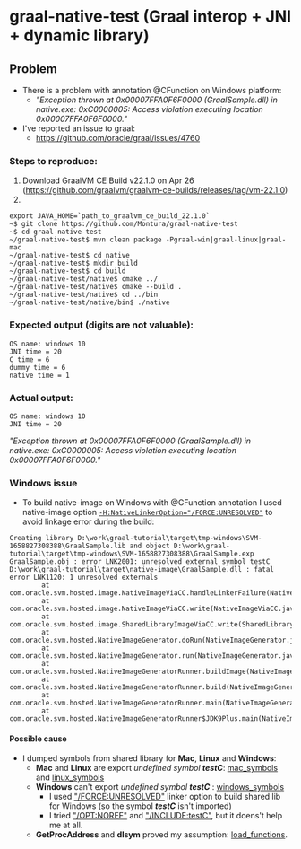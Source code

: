 # graal-native-test (Graal interop + JNI + dynamic library)

## Problem

* There is a problem with annotation @CFunction on Windows platform:
   * _"Exception thrown at 0x00007FFA0F6F0000 (GraalSample.dll) in native.exe: 0xC0000005: Access violation executing location 0x00007FFA0F6F0000."_
* I've reported an issue to graal:
   * https://github.com/oracle/graal/issues/4760


### Steps to reproduce:
1. Download GraalVM CE Build v22.1.0 on Apr 26 (https://github.com/graalvm/graalvm-ce-builds/releases/tag/vm-22.1.0)
2. 
```
export JAVA_HOME=`path_to_graalvm_ce_build_22.1.0`
~$ git clone https://github.com/Montura/graal-native-test
~$ cd graal-native-test
~/graal-native-test$ mvn clean package -Pgraal-win|graal-linux|graal-mac
~/graal-native-test$ cd native
~/graal-native-test$ mkdir build
~/graal-native-test$ cd build
~/graal-native-test/native$ cmake ../
~/graal-native-test/native$ cmake --build .
~/graal-native-test/native$ cd ../bin
~/graal-native-test/native/bin$ ./native
```

### Expected output (digits are not valuable):
```
OS name: windows 10
JNI time = 20
C time = 6
dummy time = 6
native time = 1
```

### Actual output:
```
OS name: windows 10
JNI time = 20
```
_"Exception thrown at 0x00007FFA0F6F0000 (GraalSample.dll) in native.exe: 0xC0000005: Access violation executing location 0x00007FFA0F6F0000."_

### Windows issue
* To build native-image on Windows with @CFunction annotation I used native-image option 
   [```-H:NativeLinkerOption="/FORCE:UNRESOLVED"```](pom.xml#L143) to avoid linkage error during the build:

```
Creating library D:\work\graal-tutorial\target\tmp-windows\SVM-1658827308388\GraalSample.lib and object D:\work\graal-tutorial\target\tmp-windows\SVM-1658827308388\GraalSample.exp
GraalSample.obj : error LNK2001: unresolved external symbol testC
D:\work\graal-tutorial\target\native-image\GraalSample.dll : fatal error LNK1120: 1 unresolved externals
        at com.oracle.svm.hosted.image.NativeImageViaCC.handleLinkerFailure(NativeImageViaCC.java:505)
        at com.oracle.svm.hosted.image.NativeImageViaCC.write(NativeImageViaCC.java:452)
        at com.oracle.svm.hosted.image.SharedLibraryImageViaCC.write(SharedLibraryImageViaCC.java:56)
        at com.oracle.svm.hosted.NativeImageGenerator.doRun(NativeImageGenerator.java:695)
        at com.oracle.svm.hosted.NativeImageGenerator.run(NativeImageGenerator.java:515)
        at com.oracle.svm.hosted.NativeImageGeneratorRunner.buildImage(NativeImageGeneratorRunner.java:407)
        at com.oracle.svm.hosted.NativeImageGeneratorRunner.build(NativeImageGeneratorRunner.java:585)
        at com.oracle.svm.hosted.NativeImageGeneratorRunner.main(NativeImageGeneratorRunner.java:128)
        at com.oracle.svm.hosted.NativeImageGeneratorRunner$JDK9Plus.main(NativeImageGeneratorRunner.java:615)
```

#### Possible cause
* I dumped symbols from shared library for **Mac**, **Linux** and **Windows**:
    * **Mac** and **Linux** are export _undefined symbol_ _**testC**_: [mac_symbols](symbols_mac.txt) and [linux_symbols](symbols_linux.txt) 
    * **Windows** can't export _undefined symbol_ _**testC**_ : [windows_symbols](symbols_windows.txt) 
        * I used ["/FORCE:UNRESOLVED"](https://docs.microsoft.com/en-us/cpp/build/reference/force-force-file-output?view=msvc-170) linker option to build shared lib for Windows (so the symbol  _**testC**_ isn't imported)
        * I tried ["/OPT:NOREF"](https://docs.microsoft.com/en-us/previous-versions/visualstudio/visual-studio-6.0/aa278533(v=vs.60)?redirectedfrom=MSDN) and ["/INCLUDE:testC"](https://docs.microsoft.com/en-us/previous-versions/visualstudio/visual-studio-6.0/aa278363(v=vs.60)?redirectedfrom=MSDN), but it doens't help me at all.
    * **GetProcAddress** and **dlsym** proved my assumption: [load_functions](native/load_functions.cpp).
